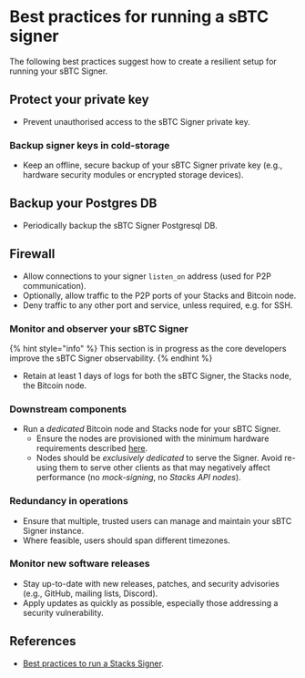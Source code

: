 # Best practices for running a sBTC signer

The following best practices suggest how to create a resilient setup for running
your sBTC Signer.

## Protect your private key

- Prevent unauthorised access to the sBTC Signer private key.

### Backup signer keys in cold-storage

- Keep an offline, secure backup of your sBTC Signer private key (e.g., hardware
  security modules or encrypted storage devices).

## Backup your Postgres DB

- Periodically backup the sBTC Signer Postgresql DB.

## Firewall

- Allow connections to your signer `listen_on` address (used for P2P
  communication).
- Optionally, allow traffic to the P2P ports of your Stacks and Bitcoin node.
- Deny traffic to any other port and service, unless required, e.g. for SSH.

### Monitor and observer your sBTC Signer

{% hint style="info" %}
This section is in progress as the core developers improve the sBTC Signer
observability.
{% endhint %}

- Retain at least 1 days of logs for both the sBTC Signer, the Stacks node, the
  Bitcoin node.

### Downstream components

- Run a *dedicated* Bitcoin node and Stacks node for your sBTC Signer.
    - Ensure the nodes are provisioned with the minimum hardware requirements
      described [here][0].
    - Nodes should be *exclusively dedicated* to serve the Signer. Avoid
      re-using them to serve other clients as that may negatively affect
      performance (no *mock-signing*, no *Stacks API nodes*).

### Redundancy in operations

- Ensure that multiple, trusted users can manage and maintain your sBTC Signer instance.
- Where feasible, users should span different timezones.

### Monitor new software releases

- Stay up-to-date with new releases, patches, and security advisories (e.g.,
  GitHub, mailing lists, Discord).
- Apply updates as quickly as possible, especially those addressing a security
  vulnerability.

## References

[0]: https://docs.stacks.co/guides-and-tutorials/running-a-signer#minimum-system-requirements

- [Best practices to run a Stacks Signer](../running-a-signer/best-practices-to-run-a-signer.md).
